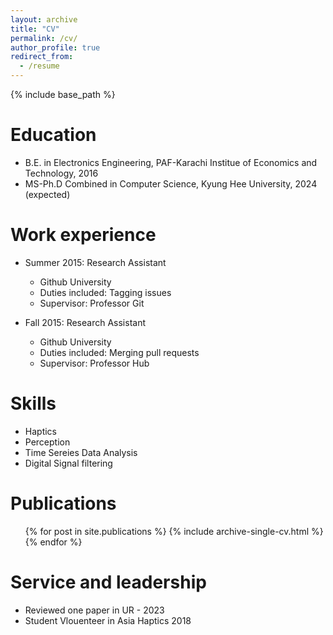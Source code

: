 ```yaml
---
layout: archive
title: "CV"
permalink: /cv/
author_profile: true
redirect_from:
  - /resume
---
```


{% include base_path %}

Education
======
* B.E. in Electronics Engineering, PAF-Karachi Institue of Economics and Technology, 2016
* MS-Ph.D Combined in Computer Science, Kyung Hee University, 2024 (expected)

Work experience
======
* Summer 2015: Research Assistant
  * Github University
  * Duties included: Tagging issues
  * Supervisor: Professor Git

* Fall 2015: Research Assistant
  * Github University
  * Duties included: Merging pull requests
  * Supervisor: Professor Hub
  
Skills
======
* Haptics 
* Perception
* Time Sereies Data Analysis
* Digital Signal filtering

Publications
======
  <ul>{% for post in site.publications %}
    {% include archive-single-cv.html %}
  {% endfor %}</ul>
  

  
Service and leadership
======
* Reviewed one paper in UR - 2023
* Student Vlouenteer in Asia Haptics 2018
